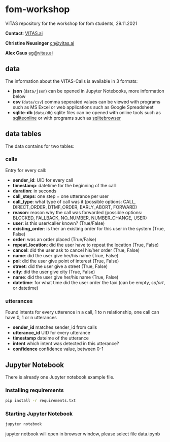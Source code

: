 # fom-workshop
VITAS repository for the workshop for fom students, 29.11.2021

**Contact**: [VITAS.ai](www.vitas.ai)

**Christine Neusinger** [cn@vitas.ai](mailto:cn@vitas.ai)

**Alex Gaus** [ag@vitas.ai](mailto:ag@vitas.ai)

## data
The information about the VITAS-Calls is available in 3 formats:
* **json** (`data/json`) can be opened in Jupyter Notebooks, more information below
* **csv** (`data/csv`) comma seperated values can be viewed with programs such as MS Excel or web applications such as Google Spreadsheet 
* **sqlite-db** (`data/db`)
sqlite files can be opened with online tools such as [sqliteonline](https://sqliteonline.com/) or with programs such as [sqlitebrowser](https://sqliteonline.com/)

## data tables
The data contains for two tables:
### calls
Entry for every call:
* **sender_id**: UID for every call
* **timestamp**: datetime for the beginning of the call
* **duration**: in seconds
* **call_steps**: one step = one utterance per user
* **call_type**: what type of call was it (possible options: CALL, DIRECT_ORDER, DTMF_ORDER, EARLY_ABORT, FORWARD)
* **reason**: reason why the call was forwarded (possible options: BLOCKED, FALLBACK, NO_NUMBER, NUMBER_CHANGE, USER)
* **user**: is this user/caller known? (True/False)
* **existing_order**: is ther an existing order for this user in the system (True, False)
* **order**: was an order placed (True/False)
* **repeat_location**: did the user have to repeat the location (True, False)
* **cancel**: did the user ask to cancel his/her order (True, False)
* **name**: did the user give her/his name (True, False)
* **poi**: did the user give point of interest (True, False)
* **street**: did the user give a street (True, False)
* **city**: did the user give city (True, False)
* **name**: did the user give her/his name (True, False)
* **datetime**: for what time did the user order the taxi (can be empty, *sofort*, or datetime)

### utterances
Found intents for every utterence in a call,
1 to n relationship, one call can have 0, 1 or n utterances
* **sender_id** matches sender_id from calls
* **utterance_id** UID for every utterance
* **timestamp** dateime of the utterance
* **intent** which intent was detected in this utterance?
* **confidence** confidence value, between 0-1

## Jupyter Notebook
There is already one Jupyter notebook example file.
### Installing requirements
```zsh
pip install -r requirements.txt
```
### Starting Jupyter Notebook
```zsh
jupyter notebook
```
jupyter notbook will open in browser window, please select file data.ipynb

